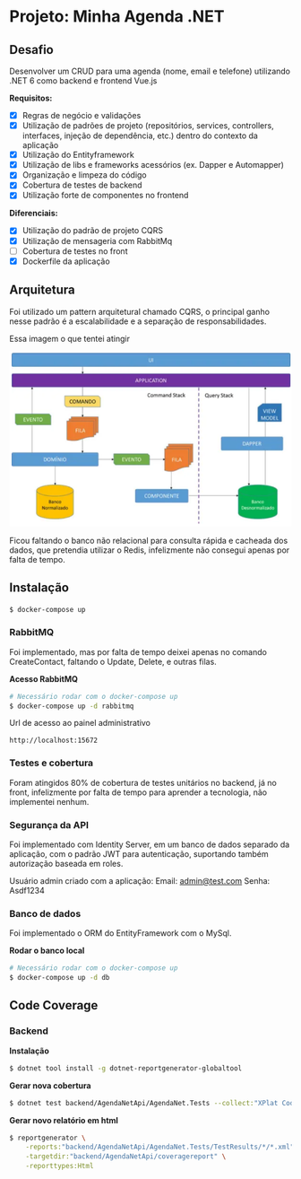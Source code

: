 # Projeto: Minha Agenda .NET

## Desafio 

Desenvolver um CRUD para uma agenda (nome, email e telefone) utilizando .NET 6 como backend e frontend Vue.js

**Requisitos:**
- [X] Regras de negócio e validações 
- [X] Utilização de padrões de projeto (repositórios, services, controllers, interfaces, injeção de dependência, etc.) dentro do contexto da aplicação
- [X] Utilização do Entityframework 
- [X] Utilização de libs e frameworks acessórios (ex. Dapper e Automapper) 
- [X] Organização e limpeza do código
- [X] Cobertura de testes de backend 
- [X] Utilização forte de componentes no frontend

**Diferenciais:**
- [X] Utilização do padrão de projeto CQRS
- [X] Utilização de mensageria com RabbitMq
- [ ] Cobertura de testes no front
- [X] Dockerfile da aplicação

## Arquitetura

Foi utilizado um pattern arquitetural chamado CQRS, o principal ganho nesse padrão é a escalabilidade e a separação de responsabilidades.

Essa imagem o que tentei atingir

![Screenshot](Arquitetura.png)

Ficou faltando o banco não relacional para consulta rápida e cacheada dos dados, que pretendia utilizar o Redis, infelizmente não consegui apenas por falta de tempo.

## Instalação

```bash
$ docker-compose up
```

### RabbitMQ

Foi implementado, mas por falta de tempo deixei apenas no comando CreateContact, faltando o Update, Delete, e outras filas.

**Acesso RabbitMQ**
```bash
# Necessário rodar com o docker-compose up
$ docker-compose up -d rabbitmq 
```
Url de acesso ao painel administrativo
```
http://localhost:15672
```

### Testes e cobertura

Foram atingidos 80% de cobertura de testes unitários no backend, já no front, infelizmente por falta de tempo para aprender a tecnologia, não implementei nenhum.

### Segurança da API

Foi implementado com Identity Server, em um banco de dados separado da aplicação, com o padrão JWT para autenticação, suportando também autorização baseada em roles.

Usuário admin criado com a aplicação:
Email: admin@test.com
Senha: Asdf1234

### Banco de dados

Foi implementado o ORM do EntityFramework com o MySql.

**Rodar o banco local**
```bash
# Necessário rodar com o docker-compose up
$ docker-compose up -d db 
```

## Code Coverage

### Backend
**Instalação**
```bash
$ dotnet tool install -g dotnet-reportgenerator-globaltool
```

**Gerar nova cobertura**
```bash
$ dotnet test backend/AgendaNetApi/AgendaNet.Tests --collect:"XPlat Code Coverage"
```

**Gerar novo relatório em html**
```bash
$ reportgenerator \
    -reports:"backend/AgendaNetApi/AgendaNet.Tests/TestResults/*/*.xml" \
    -targetdir:"backend/AgendaNetApi/coveragereport" \
    -reporttypes:Html
```

